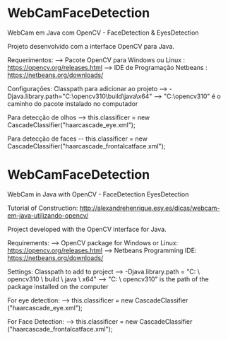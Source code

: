 # WebCamFaceDetection
WebCam em Java com OpenCV - FaceDetection &amp; EyesDetection

Projeto desenvolvido com a interface OpenCV para Java.

Requerimentos:
--> Pacote OpenCV para Windows ou Linux : https://opencv.org/releases.html
--> IDE de Programação Netbeans : https://netbeans.org/downloads/

Configurações:
Classpath para adicionar ao projeto
--> -Djava.library.path="C:\opencv310\build\java\x64"
--> "C:\opencv310" é o caminho do pacote instalado no computador

Para detecção de olhos
--> this.classificer = new CascadeClassifier("haarcascade_eye.xml");

Para detecção de faces
-- this.classificer = new CascadeClassifier("haarcascade_frontalcatface.xml");


# WebCamFaceDetection
WebCam in Java with OpenCV - FaceDetection EyesDetection

Tutorial of Construction: http://alexandrehenrique.esy.es/dicas/webcam-em-java-utilizando-opencv/

Project developed with the OpenCV interface for Java.

Requirements:
--> OpenCV package for Windows or Linux: https://opencv.org/releases.html
--> Netbeans Programming IDE: https://netbeans.org/downloads/

Settings:
Classpath to add to project
--> -Djava.library.path = "C: \ opencv310 \ build \ java \ x64"
--> "C: \ opencv310" is the path of the package installed on the computer

For eye detection:
--> this.classificer = new CascadeClassifier ("haarcascade_eye.xml");

For Face Detection:
--> this.classificer = new CascadeClassifier ("haarcascade_frontalcatface.xml");
